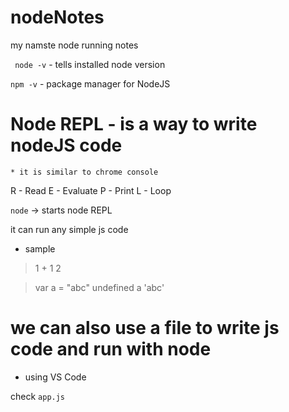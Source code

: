 # nodeNotes

my namste node running notes

` node -v` - tells installed node version

`npm -v` - package manager for NodeJS

# Node REPL - is a way to write nodeJS code

    * it is similar to chrome console

R - Read
E - Evaluate
P - Print
L - Loop

`node` -> starts node REPL

it can run any simple js code

- sample

> 1 + 1
> 2

> var a = "abc"
> undefined
> a
> 'abc'

# we can also use a file to write js code and run with node

- using VS Code

check `app.js`
